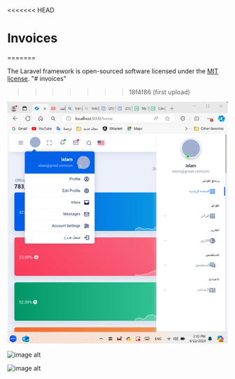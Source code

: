 <<<<<<< HEAD
# Invoices
=======

The Laravel framework is open-sourced software licensed under the [MIT license](https://opensource.org/licenses/MIT).
"# invoices" 
>>>>>>> 18f4f86 (first upload)




![image alt](https://github.com/Eslam-Mohamed-Ahmed/Invoices/blob/904667c10b8e375285325b2a696282cadc38aeb1/capture_20240612143246702.bmp)


![image alt](https://github.com/Eslam-Mohamed-Ahmed/Invoices/blob/c582ce9c70d4e87aa338e365a7331fe149f97df1/capture_20240801152549844.bmp)

![image alt](https://github.com/Eslam-Mohamed-Ahmed/Invoices/blob/e0e8fda53e49338a14c74e5949cf6fedd636308f/capture_20240801152810783.bmp)
